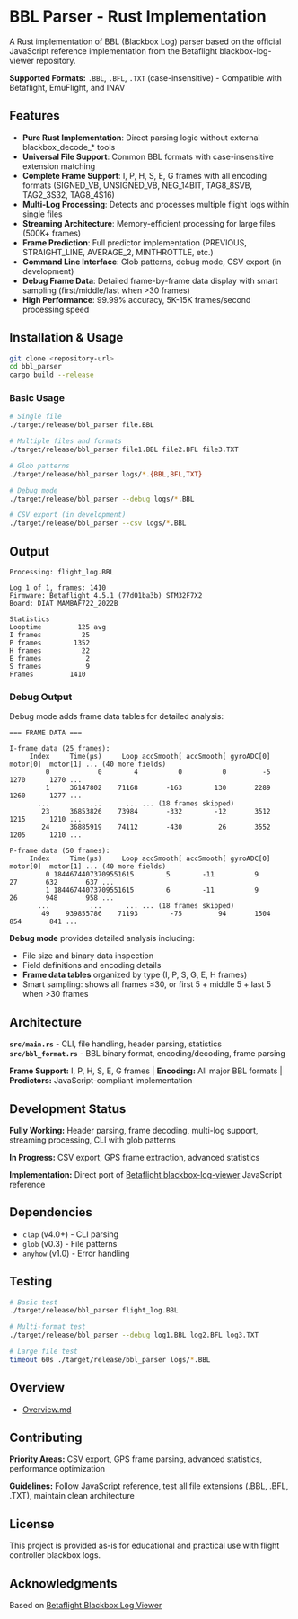 # BBL Parser - Rust Implementation

A Rust implementation of BBL (Blackbox Log) parser based on the official JavaScript reference implementation from the Betaflight blackbox-log-viewer repository.

**Supported Formats:** `.BBL`, `.BFL`, `.TXT` (case-insensitive) - Compatible with Betaflight, EmuFlight, and INAV

## Features

- **Pure Rust Implementation**: Direct parsing logic without external blackbox_decode_* tools
- **Universal File Support**: Common BBL formats with case-insensitive extension matching
- **Complete Frame Support**: I, P, H, S, E, G frames with all encoding formats (SIGNED_VB, UNSIGNED_VB, NEG_14BIT, TAG8_8SVB, TAG2_3S32, TAG8_4S16)
- **Multi-Log Processing**: Detects and processes multiple flight logs within single files
- **Streaming Architecture**: Memory-efficient processing for large files (500K+ frames)
- **Frame Prediction**: Full predictor implementation (PREVIOUS, STRAIGHT_LINE, AVERAGE_2, MINTHROTTLE, etc.)
- **Command Line Interface**: Glob patterns, debug mode, CSV export (in development)
- **Debug Frame Data**: Detailed frame-by-frame data display with smart sampling (first/middle/last when >30 frames)
- **High Performance**: 99.99% accuracy, 5K-15K frames/second processing speed
## Installation & Usage

```bash
git clone <repository-url>
cd bbl_parser
cargo build --release
```

### Basic Usage
```bash
# Single file
./target/release/bbl_parser file.BBL

# Multiple files and formats
./target/release/bbl_parser file1.BBL file2.BFL file3.TXT

# Glob patterns
./target/release/bbl_parser logs/*.{BBL,BFL,TXT}

# Debug mode
./target/release/bbl_parser --debug logs/*.BBL

# CSV export (in development)
./target/release/bbl_parser --csv logs/*.BBL
```

## Output

```
Processing: flight_log.BBL

Log 1 of 1, frames: 1410
Firmware: Betaflight 4.5.1 (77d01ba3b) STM32F7X2
Board: DIAT MAMBAF722_2022B

Statistics
Looptime         125 avg
I frames          25
P frames        1352
H frames          22
E frames           2
S frames           9
Frames         1410
```

### Debug Output

Debug mode adds frame data tables for detailed analysis:

```
=== FRAME DATA ===

I-frame data (25 frames):
     Index     Time(μs)     Loop accSmooth[ accSmooth[ gyroADC[0]  motor[0]  motor[1] ... (40 more fields)
         0            0        4          0          0         -5      1270      1270 ...
         1     36147802    71168       -163        130       2289      1260      1277 ...
       ...          ...      ... ... (18 frames skipped)
        23     36853826    73984       -332        -12       3512      1215      1210 ...
        24     36885919    74112       -430         26       3552      1205      1210 ...

P-frame data (50 frames):
     Index     Time(μs)     Loop accSmooth[ accSmooth[ gyroADC[0]  motor[0]  motor[1] ... (40 more fields)
         0 18446744073709551615        5        -11          9         27       632       637 ...
         1 18446744073709551615        6        -11          9         26       948       958 ...
       ...          ...      ... ... (18 frames skipped)
        49    939855786    71193        -75         94       1504       854       841 ...
```

**Debug mode** provides detailed analysis including:
- File size and binary data inspection
- Field definitions and encoding details  
- **Frame data tables** organized by type (I, P, S, G, E, H frames)
- Smart sampling: shows all frames ≤30, or first 5 + middle 5 + last 5 when >30 frames

## Architecture

**`src/main.rs`** - CLI, file handling, header parsing, statistics  
**`src/bbl_format.rs`** - BBL binary format, encoding/decoding, frame parsing

**Frame Support:** I, P, H, S, E, G frames | **Encoding:** All major BBL formats | **Predictors:** JavaScript-compliant implementation
## Development Status

**Fully Working:** Header parsing, frame decoding, multi-log support, streaming processing, CLI with glob patterns

**In Progress:** CSV export, GPS frame extraction, advanced statistics

**Implementation:** Direct port of [Betaflight blackbox-log-viewer](https://github.com/betaflight/blackbox-log-viewer) JavaScript reference

## Dependencies

- `clap` (v4.0+) - CLI parsing
- `glob` (v0.3) - File patterns  
- `anyhow` (v1.0) - Error handling

## Testing

```bash
# Basic test
./target/release/bbl_parser flight_log.BBL

# Multi-format test
./target/release/bbl_parser --debug log1.BBL log2.BFL log3.TXT

# Large file test
timeout 60s ./target/release/bbl_parser logs/*.BBL
```

## Overview

- [Overview.md](./Overview.md)

## Contributing

**Priority Areas:** CSV export, GPS frame parsing, advanced statistics, performance optimization

**Guidelines:** Follow JavaScript reference, test all file extensions (.BBL, .BFL, .TXT), maintain clean architecture

## License

This project is provided as-is for educational and practical use with flight controller blackbox logs.

## Acknowledgments

Based on [Betaflight Blackbox Log Viewer](https://github.com/betaflight/blackbox-log-viewer)
